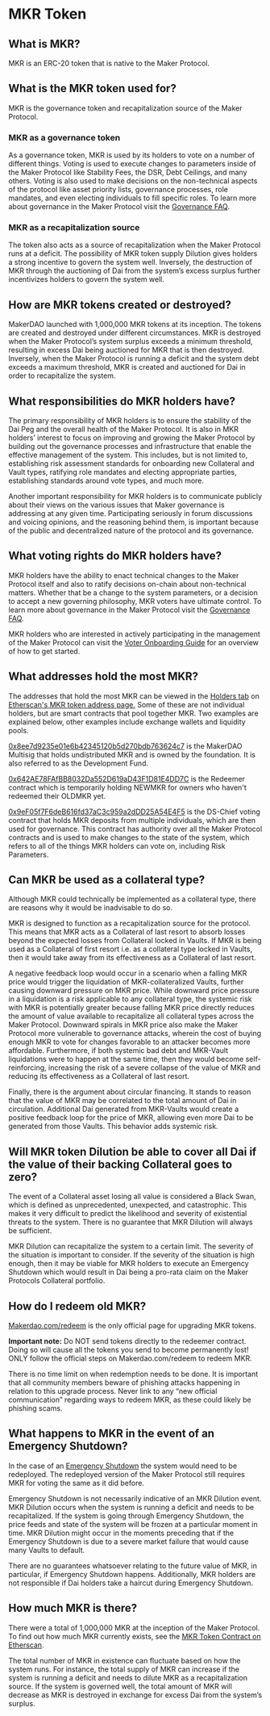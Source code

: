 # MKR Token

## What is MKR?

MKR is an ERC-20 token that is native to the Maker Protocol.

## What is the MKR token used for?

MKR is the governance token and recapitalization source of the Maker Protocol.

### MKR as a governance token

As a governance token, MKR is used by its holders to vote on a number of different things. Voting is used to execute changes to parameters inside of the Maker Protocol like Stability Fees, the DSR, Debt Ceilings, and many others. Voting is also used to make decisions on the non-technical aspects of the protocol like asset priority lists, governance processes, role mandates, and even electing individuals to fill specific roles. To learn more about governance in the Maker Protocol visit the [Governance FAQ](governance.md).

### MKR as a recapitalization source

The token also acts as a source of recapitalization when the Maker Protocol runs at a deficit. The possibility of MKR token supply Dilution gives holders a strong incentive to govern the system well. Inversely, the destruction of MKR through the auctioning of Dai from the system’s excess surplus further incentivizes holders to govern the system well.

## How are MKR tokens created or destroyed?

MakerDAO launched with 1,000,000 MKR tokens at its inception. The tokens are created and destroyed under different circumstances. MKR is destroyed when the Maker Protocol’s system surplus exceeds a minimum threshold, resulting in excess Dai being auctioned for MKR that is then destroyed. Inversely, when the Maker Protocol is running a deficit and the system debt exceeds a maximum threshold, MKR is created and auctioned for Dai in order to recapitalize the system.

## What responsibilities do MKR holders have?

The primary responsibility of MKR holders is to ensure the stability of the Dai Peg and the overall health of the Maker Protocol. It is also in MKR holders’ interest to focus on improving and growing the Maker Protocol by building out the governance processes and infrastructure that enable the effective management of the system. This includes, but is not limited to, establishing risk assessment standards for onboarding new Collateral and Vault types, ratifying role mandates and electing appropriate parties, establishing standards around vote types, and much more.

Another important responsibility for MKR holders is to communicate publicly about their views on the various issues that Maker governance is addressing at any given time. Participating seriously in forum discussions and voicing opinions, and the reasoning behind them, is important because of the public and decentralized nature of the protocol and its governance.

## What voting rights do MKR holders have?

MKR holders have the ability to enact technical changes to the Maker Protocol itself and also to ratify decisions on-chain about non-technical matters. Whether that be a change to the system parameters, or a decision to accept a new governing philosophy, MKR voters have ultimate control. To learn more about governance in the Maker Protocol visit the [Governance FAQ](governance.md).

MKR holders who are interested in actively participating in the management of the Maker Protocol can visit the [Voter Onboarding Guide](../../onboarding/voter-onboarding.md) for an overview of how to get started.

## What addresses hold the most MKR?

The addresses that hold the most MKR can be viewed in the [Holders tab](https://etherscan.io/token/0x9f8f72aa9304c8b593d555f12ef6589cc3a579a2#balances) on [Etherscan's MKR token address page.](https://etherscan.io/token/0x9f8f72aa9304c8b593d555f12ef6589cc3a579a2) Some of these are not individual holders, but are smart contracts that pool together MKR. Two examples are explained below, other examples include exchange wallets and liquidity pools.

[0x8ee7d9235e01e6b42345120b5d270bdb763624c7](https://etherscan.io/token/0x9f8f72aa9304c8b593d555f12ef6589cc3a579a2?a=0x8ee7d9235e01e6b42345120b5d270bdb763624c7) is the MakerDAO Multisig that holds undistributed MKR and is owned by the foundation. It is also referred to as the Development Fund.

[0x642AE78FAfBB8032Da552D619aD43F1D81E4DD7C](https://etherscan.io/token/0x9f8f72aa9304c8b593d555f12ef6589cc3a579a2?a=0x642AE78FAfBB8032Da552D619aD43F1D81E4DD7C) is the Redeemer contract which is temporarily holding NEWMKR for owners who haven't redeemed their OLDMKR yet.

[0x9eF05f7F6deB616fd37aC3c959a2dDD25A54E4F5](https://etherscan.io/token/0x9f8f72aa9304c8b593d555f12ef6589cc3a579a2?a=0x9eF05f7F6deB616fd37aC3c959a2dDD25A54E4F5) is the DS-Chief voting contract that holds MKR deposits from multiple individuals, which are then used for governance. This contract has authority over all the Maker Protocol contracts and is used to make changes to the state of the system, which refers to all of the things MKR holders can vote on, including Risk Parameters.

## Can MKR be used as a collateral type?

Although MKR could technically be implemented as a collateral type, there are reasons why it would be inadvisable to do so.

MKR is designed to function as a recapitalization source for the protocol. This means that MKR acts as a Collateral of last resort to absorb losses beyond the expected losses from Collateral locked in Vaults. If MKR is being used as a Collateral of first resort i.e. as a collateral type locked in Vaults, then it would take away from its effectiveness as a Collateral of last resort.

A negative feedback loop would occur in a scenario when a falling MKR price would trigger the liquidation of MKR-collateralized Vaults, further causing downward pressure on MKR price. While downward price pressure in a liquidation is a risk applicable to any collateral type, the systemic risk with MKR is potentially greater because falling MKR price directly reduces the amount of value available to recapitalize all collateral types across the Maker Protocol. Downward spirals in MKR price also make the Maker Protocol more vulnerable to governance attacks, wherein the cost of buying enough MKR to vote for changes favorable to an attacker becomes more affordable. Furthermore, if both systemic bad debt and MKR-Vault liquidations were to happen at the same time, then they would become self-reinforcing, increasing the risk of a severe collapse of the value of MKR and reducing its effectiveness as a Collateral of last resort.

Finally, there is the argument about circular financing. It stands to reason that the value of MKR may be correlated to the total amount of Dai in circulation. Additional Dai generated from MKR-Vaults would create a positive feedback loop for the price of MKR, allowing even more Dai to be generated from those Vaults. This behavior adds systemic risk.

## Will MKR token Dilution be able to cover all Dai if the value of their backing Collateral goes to zero?

The event of a Collateral asset losing all value is considered a Black Swan, which is defined as unprecedented, unexpected, and catastrophic. This makes it very difficult to predict the likelihood and severity of existential threats to the system. There is no guarantee that MKR Dilution will always be sufficient.

MKR Dilution can recapitalize the system to a certain limit. The severity of the situation is important to consider. If the severity of the situation is high enough, then it may be viable for MKR holders to execute an Emergency Shutdown which would result in Dai being a pro-rata claim on the Maker Protocols Collateral portfolio.

## How do I redeem old MKR?

[Makerdao.com/redeem](https://makerdao.com/redeem/) is the only official page for upgrading MKR tokens.

**Important note:** Do NOT send tokens directly to the redeemer contract. Doing so will cause all the tokens you send to become permanently lost! ONLY follow the official steps on Makerdao.com/redeem to redeem MKR.

There is no time limit on when redemption needs to be done. It is important that all community members beware of phishing attacks happening in relation to this upgrade process. Never link to any “new official communication” regarding ways to redeem MKR, as these could likely be phishing scams.

## What happens to MKR in the event of an Emergency Shutdown?

In the case of an [Emergency Shutdown](emergency-shutdown.md) the system would need to be redeployed. The redeployed version of the Maker Protocol still requires MKR for voting the same as it did before.

Emergency Shutdown is not necessarily indicative of an MKR Dilution event. MKR Dilution occurs when the system is running a deficit and needs to be recapitalized. If the system is going through Emergency Shutdown, the price feeds and state of the system will be frozen at a particular moment in time. MKR Dilution might occur in the moments preceding that if the Emergency Shutdown is due to a severe market failure that would cause many Vaults to default.

There are no guarantees whatsoever relating to the future value of MKR, in particular, if Emergency Shutdown happens. Additionally, MKR holders are not responsible if Dai holders take a haircut during Emergency Shutdown.

## How much MKR is there?

There were a total of 1,000,000 MKR at the inception of the Maker Protocol. To find out how much MKR currently exists, see the [MKR Token Contract on Etherscan](https://etherscan.io/token/0x9f8f72aa9304c8b593d555f12ef6589cc3a579a2).

The total number of MKR in existence can fluctuate based on how the system runs. For instance, the total supply of MKR can increase if the system is running a deficit and needs to dilute MKR as a recapitalization source. If the system is governed well, the total amount of MKR will decrease as MKR is destroyed in exchange for excess Dai from the system’s surplus.

